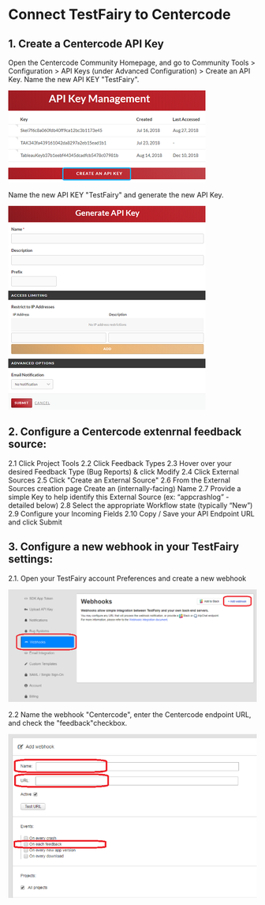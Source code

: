 # Connect TestFairy to Centercode

## 1. Create a Centercode API Key

Open the Centercode Community Homepage, and go to Community Tools > Configuration > API Keys (under Advanced Configuration) > Create an API Key. Name the new API KEY "TestFairy".

![Create JIRA API](/img/bug-tracking/centercode1.png)

Name the new API KEY "TestFairy" and generate the new API Key.

![Set TEstFairy JIRA Key](/img/bug-tracking/centercode2.png)

## 2. Configure a Centercode extenrnal feedback source:

2.1 Click Project Tools
2.2 Click Feedback Types
2.3 Hover over your desired Feedback Type (Bug Reports) & click Modify
2.4 Click External Sources
2.5 Click "Create an External Source" 
2.6 From the External Sources creation page Create an (internally-facing) Name
2.7 Provide a simple Key to help identify this External Source  (ex: “appcrashlog” - detailed below)
2.8 Select the appropriate Workflow state (typically “New”)
2.9 Configure your Incoming Fields
2.10 Copy / Save your API Endpoint URL and click Submit

## 3. Configure a new webhook in your TestFairy settings: 

2.1. Open your TestFairy account Preferences and create a new webhook

![Create JIRA API](/img/bug-tracking/webhook1.png)

2.2 Name the webhook "Centercode", enter the Centercode endpoint URL, and check the "feedback"checkbox.

![Create JIRA API](/img/bug-tracking/webhook2.png)

